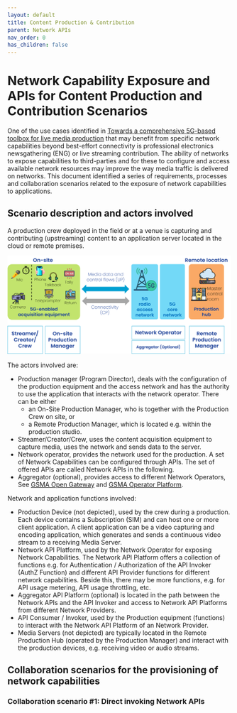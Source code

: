 ```yaml
---
layout: default
title: Content Production & Contribution
parent: Network APIs
nav_order: 0
has_children: false
---
```


# Network Capability Exposure and APIs for Content Production and Contribution Scenarios
One of the use cases identified in [Towards a comprehensive 5G-based toolbox for live media production](https://www.5g-mag.com/post/towards-a-comprehensive-5g-based-toolbox-for-live-media-production) that may benefit from specific network capabilities beyond best-effort connectivity is professional electronics newsgathering (ENG) or live streaming contribution. The ability of networks to expose capabilities to third-parties and for these to configure and access available network resources may improve the way media traffic is delivered on networks. This document identified a series of requirements, processes and collaboration scenarios related to the exposure of network capabilities to applications.

## Scenario description and actors involved
A production crew deployed in the field or at a venue is capturing and contributing (upstreaming) content to an application server located in the cloud or remote premises.

![image](./images/figure_high_level_diagram.png)

The actors involved are:
- Production manager (Program Director), deals with the configuration of the production equipment and the access network and has the authority to use the application that interacts with the network operator. There can be either 
  - an On-Site Production Manager, who is together with the Production Crew on site, or
  - a Remote Production Manager, which is located e.g. within the production studio.
-	Streamer/Creator/Crew, uses the content acquisition equipment to capture media, uses the network and sends data to the server.
-	Network operator, provides the network used for the production. A set of Network Capabilities can be configured through APIs. The set of offered APIs are called Network APIs in the following.
-	Aggregator (optional), provides access to different Network Operators, See [GSMA Open Gateway](https://www.gsma.com/solutions-and-impact/gsma-open-gateway/) and [GSMA Operator Platform](https://www.gsma.com/solutions-and-impact/technologies/networks/operator-platform-hp/). 

Network and application functions involved:
-	Production Device (not depicted), used by the crew during a production. Each device contains a Subscription (SIM) and can host one or more client application. A client application can be a video capturing and encoding application, which generates and sends a continuous video stream to a receiving Media Server. 
-	Network API Platform, used by the Network Operator for exposing Network Capabilities. The Network API Platform offers a collection of functions e.g. for Authentication / Authorization of the API Invoker (AuthZ Function) and different API Provider functions for different network capabilities. Beside this, there may be more functions, e.g. for API usage metering, API usage throttling, etc.
-	Aggregator API Platform (optional) is located in the path between the Network APIs and the API Invoker and access to Network API Platforms from different Network Providers. 
-	API Consumer / Invoker, used by the Production equipment (functions) to interact with the Network API Platform of an Network Provider.    
-	Media Servers (not depicted) are typically located in the Remote Production Hub (operated by the Production Manager) and interact with the production devices, e.g. receiving video or audio streams.

## Collaboration scenarios for the provisioning of network capabilities

### Collaboration scenario #1: Direct invoking Network APIs
